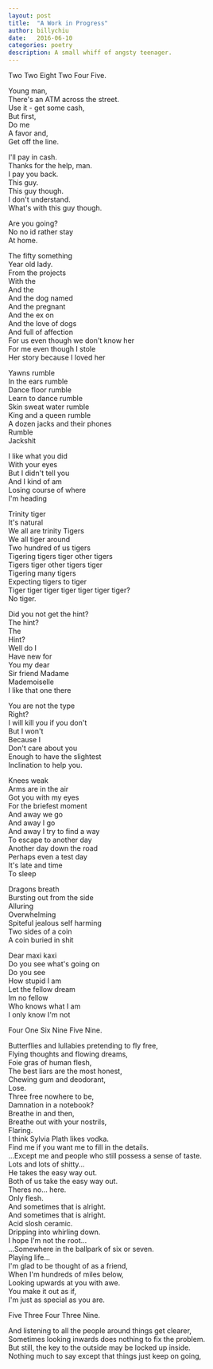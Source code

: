 ```yaml
---
layout: post
title:  "A Work in Progress"
author: billychiu
date:   2016-06-10
categories: poetry
description: A small whiff of angsty teenager.
---
```


Two Two Eight Two Four Five.


Young man,  
There's an ATM across the street.  
Use it - get some cash,  
But first,  
Do me  
A favor and,  
Get off the line.


I'll pay in cash.  
Thanks for the help, man.  
I pay you back.  
This guy.  
This guy though.  
I don't understand.  
What's with this guy though.


Are you going?  
No no id rather stay  
At home.


The fifty something  
Year old lady.  
From the projects  
With the  
And the   
And the dog named  
And the pregnant  
And the ex on  
And the love of dogs  
And full of affection  
For us even though we don't know her  
For me even though I stole  
Her story because I loved her


Yawns rumble  
In the ears rumble  
Dance floor rumble  
Learn to dance rumble  
Skin sweat water rumble  
King and a queen rumble  
A dozen jacks and their phones  
Rumble  
Jackshit


I like what you did  
With your eyes  
But I didn't tell you  
And I kind of am  
Losing course of where  
I'm heading


Trinity tiger  
It's natural  
We all are trinity Tigers  
We all tiger around  
Two hundred of us tigers  
Tigering tigers tiger other tigers  
Tigers tiger other tigers tiger  
Tigering many tigers  
Expecting tigers to tiger  
Tiger tiger tiger tiger tiger tiger tiger?  
No tiger.


Did you not get the hint?  
The hint?  
The  
Hint?  
Well do I  
Have new for  
You my dear  
Sir friend Madame  
Mademoiselle  
I like that one there


You are not the type  
Right?  
I will kill you if you don't  
But I won't  
Because I  
Don't care about you  
Enough to have the slightest  
Inclination to help you.


Knees weak  
Arms are in the air  
Got you with my eyes  
For the briefest moment  
And away we go  
And away I go  
And away I try to find a way  
To escape to another day  
Another day down the road  
Perhaps even a test day  
It's late and time  
To sleep


Dragons breath  
Bursting out from the side  
Alluring  
Overwhelming  
Spiteful jealous self harming  
Two sides of a coin  
A coin buried in shit


Dear maxi kaxi  
Do you see what's going on  
Do you see  
How stupid I am  
Let the fellow dream  
Im no fellow  
Who knows what I am  
I only know I'm not


Four One Six Nine Five Nine.


Butterflies and lullabies pretending to fly free,  
Flying thoughts and flowing dreams,  
Foie gras of human flesh,  
The best liars are the most honest,  
Chewing gum and deodorant,  
Lose.  
Three free nowhere to be,  
Damnation in a notebook?  
Breathe in and then,  
Breathe out with your nostrils,  
Flaring.  
I think Sylvia Plath likes vodka.  
Find me if you want me to fill in the details.  
...Except me and people who still possess a sense of taste.  
Lots and lots of shitty...  
He takes the easy way out.  
Both of us take the easy way out.  
Theres no... here.  
Only flesh.  
And sometimes that is alright.  
And sometimes that is alright.  
Acid slosh ceramic.  
Dripping into whirling down.  
I hope I'm not the root...  
...Somewhere in the ballpark of six or seven.  
Playing life...  
I'm glad to be thought of as a friend,  
When I'm hundreds of miles below,  
Looking upwards at you with awe.  
You make it out as if,  
I'm just as special as you are.


Five Three Four Three Nine.


And listening to all the people around things get clearer,  
Sometimes looking inwards does nothing to fix the problem.  
But still, the key to the outside may be locked up inside.  
Nothing much to say except that things just keep on going,  
